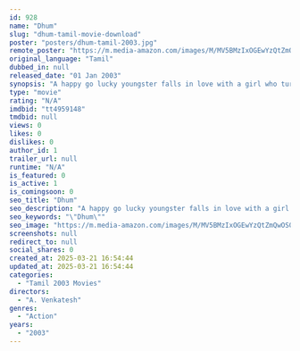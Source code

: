 ```yaml
---
id: 928
name: "Dhum"
slug: "dhum-tamil-movie-download"
poster: "posters/dhum-tamil-2003.jpg"
remote_poster: "https://m.media-amazon.com/images/M/MV5BMzIxOGEwYzQtZmQwOS00OTQzLWI5ZmQtMTA1NGM5YWMyNDBjXkEyXkFqcGdeQXVyMTEzNzg0Mjkx._V1_SX300.jpg"
original_language: "Tamil"
dubbed_in: null
released_date: "01 Jan 2003"
synopsis: "A happy go lucky youngster falls in love with a girl who turns out to be the police commissioner's daughter"
type: "movie"
rating: "N/A"
imdbid: "tt4959148"
tmdbid: null
views: 0
likes: 0
dislikes: 0
author_id: 1
trailer_url: null
runtime: "N/A"
is_featured: 0
is_active: 1
is_comingsoon: 0
seo_title: "Dhum"
seo_description: "A happy go lucky youngster falls in love with a girl who turns out to be the police commissioner's daughter"
seo_keywords: "\"Dhum\""
seo_image: "https://m.media-amazon.com/images/M/MV5BMzIxOGEwYzQtZmQwOS00OTQzLWI5ZmQtMTA1NGM5YWMyNDBjXkEyXkFqcGdeQXVyMTEzNzg0Mjkx._V1_SX300.jpg"
screenshots: null
redirect_to: null
social_shares: 0
created_at: 2025-03-21 16:54:44
updated_at: 2025-03-21 16:54:44
categories:
  - "Tamil 2003 Movies"
directors:
  - "A. Venkatesh"
genres:
  - "Action"
years:
  - "2003"
---
```

